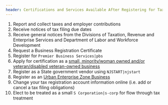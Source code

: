 ```yaml
---
header: Certifications and Services Available After Registering for Taxes
---
```


1. Report and collect taxes and employer contributions
2. Receive notices of tax filing due dates
3. Receive general notices from the Divisions of Taxation, Revenue and Enterprise Services and Department of Labor and Workforce Development
4. Request a Business Registration Certificate
5. Register for `Premier Business Services|pbs`
6. Apply for certification as a [small, minority/woman owned and/or veteran/disabled veteran-owned business](https://business.nj.gov/pages/certifications)
7. Register as a State government vendor using `NJSTART|njstart`
8. Register as an [Urban Enterprise Zone Business](https://www.state.nj.us/treasury/taxation/su_uez_over.shtml)
9. Change your tax registration account information online (i.e. add or cancel a tax filing obligations)
10. Elect to be treated as a small `S Corporation|s-corp` for flow through tax treatment
